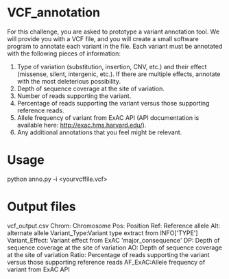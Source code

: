 # VCF_annotation

For this challenge, you are asked to prototype a variant annotation tool. We will provide you with a VCF file, and you will create a small software program to annotate each variant in the file.
Each variant must be annotated with the following pieces of information:
1. Type of variation (substitution, insertion, CNV, etc.) and their effect (missense, silent,
intergenic, etc.). If there are multiple effects, annotate with the most deleterious
possibility.
2. Depth of sequence coverage at the site of variation.
3. Number of reads supporting the variant.
4. Percentage of reads supporting the variant versus those supporting reference reads.
5. Allele frequency of variant from ExAC API (API documentation is available here:
http://exac.hms.harvard.edu/).
6. Any additional annotations that you feel might be relevant.


# Usage

python anno.py -i <yourvcffile.vcf>

# Output files

vcf_output.csv
Chrom: Chromosome
Pos: Position
Ref: Reference allele
Alt: alternate allele
Variant_Type:Variant type extract from INFO['TYPE']
Variant_Effect: Variant effect from ExAC 'major_consequence'
DP: Depth of sequence coverage at the site of variation
AO: Depth of sequence coverage at the site of variation
Ratio: Percentage of reads supporting the variant versus those supporting reference reads
AF_ExAC:Allele frequency of variant from ExAC API

